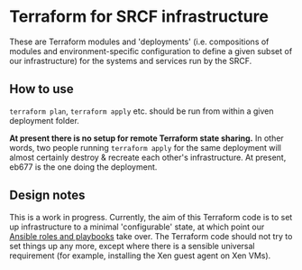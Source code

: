 # Terraform for SRCF infrastructure

These are Terraform modules and 'deployments' (i.e. compositions of modules and
environment-specific configuration to define a given subset of our
infrastructure) for the systems and services run by the SRCF.


## How to use

`terraform plan`, `terraform apply` etc. should be run from within a given
deployment folder.

**At present there is no setup for remote Terraform state sharing.**  In other
words, two people running `terraform apply` for the same deployment will almost
certainly destroy & recreate each other's infrastructure.  At present, eb677 is
the one doing the deployment.


## Design notes

This is a work in progress.  Currently, the aim of this Terraform code is to set
up infrastructure to a minimal 'configurable' state, at which point our [Ansible
roles and playbooks][ansible] take over.  The Terraform code should not try to
set things up any more, except where there is a sensible universal requirement
(for example, installing the Xen guest agent on Xen VMs).

[ansible]: https://github.com/SRCF/srcf-ansible

